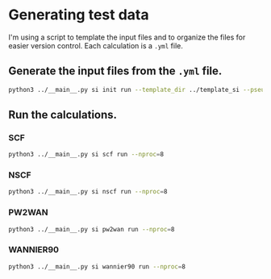 
# Generating test data

I'm using a script to template the input files and to organize the 
files for easier version control. Each calculation is a `.yml` file.

## Generate the input files from the `.yml` file.

```sh
python3 ../__main__.py si init run --template_dir ../template_si --pseudo_dir ../pseudo
```

## Run the calculations.

### SCF

```sh
python3 ../__main__.py si scf run --nproc=8
```

### NSCF

```sh
python3 ../__main__.py si nscf run --nproc=8
```


### PW2WAN

```sh
python3 ../__main__.py si pw2wan run --nproc=8
```


### WANNIER90

```sh
python3 ../__main__.py si wannier90 run --nproc=8
```


